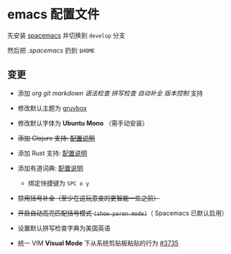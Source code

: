 emacs 配置文件
==============

先安装 [spacemacs](https://github.com/syl20bnr/spacemacs) 并切换到 `develop` 分支

然后把 *.spacemacs* 扔到 `$HOME`

变更
----

- 添加 *org* *git* *markdown* *语法检查* *拼写检查* *自动补全* *版本控制* 支持

- 修改默认主题为 [gruvbox](https://github.com/greduan/emacs-theme-gruvbox)

- 修改默认字体为 **Ubuntu Mono** （需手动安装）

- ~~添加 Clojure 支持: [配置说明](https://github.com/syl20bnr/spacemacs/tree/master/layers/+lang/clojure)~~

- 添加 Rust 支持: [配置说明](https://github.com/syl20bnr/spacemacs/tree/master/layers/+lang/rust)

- 添加有道词典: [配置说明](https://github.com/syl20bnr/spacemacs/tree/master/layers/+intl/chinese)
  - 绑定快捷键为 `SPC o y`

- ~~禁用括号补全（至少在这玩意变的更智能一些之前）~~

- ~~开启自动高亮匹配括号模式 `(show-paren-mode)`~~（ Spacemacs 已默认启用）

- 设置默认拼写检查字典为美国英语

- 统一 VIM **Visual Mode** 下从系统剪贴板粘贴的行为 [#3735](https://github.com/syl20bnr/spacemacs/issues/3735)
